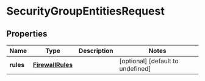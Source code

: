 # SecurityGroupEntitiesRequest

## Properties
| Name | Type | Description | Notes |
| ------------ | ------------- | ------------- | ------------- |
| **rules** | [**FirewallRules**](FirewallRules.md) |  | [optional] [default to undefined] |


